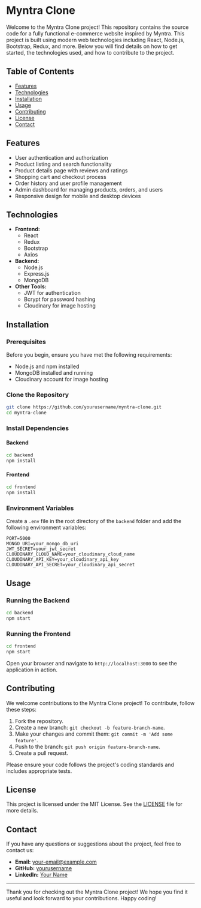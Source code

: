 

# Myntra Clone

Welcome to the Myntra Clone project! This repository contains the source code for a fully functional e-commerce website inspired by Myntra. This project is built using modern web technologies including React, Node.js, Bootstrap, Redux, and more. Below you will find details on how to get started, the technologies used, and how to contribute to the project.

## Table of Contents

- [Features](#features)
- [Technologies](#technologies)
- [Installation](#installation)
- [Usage](#usage)
- [Contributing](#contributing)
- [License](#license)
- [Contact](#contact)

## Features

- User authentication and authorization
- Product listing and search functionality
- Product details page with reviews and ratings
- Shopping cart and checkout process
- Order history and user profile management
- Admin dashboard for managing products, orders, and users
- Responsive design for mobile and desktop devices

## Technologies

- **Frontend:**
  - React
  - Redux
  - Bootstrap
  - Axios
- **Backend:**
  - Node.js
  - Express.js
  - MongoDB
- **Other Tools:**
  - JWT for authentication
  - Bcrypt for password hashing
  - Cloudinary for image hosting

## Installation

### Prerequisites

Before you begin, ensure you have met the following requirements:

- Node.js and npm installed
- MongoDB installed and running
- Cloudinary account for image hosting

### Clone the Repository

```bash
git clone https://github.com/yourusername/myntra-clone.git
cd myntra-clone
```

### Install Dependencies

#### Backend

```bash
cd backend
npm install
```

#### Frontend

```bash
cd frontend
npm install
```

### Environment Variables

Create a `.env` file in the root directory of the `backend` folder and add the following environment variables:

```env
PORT=5000
MONGO_URI=your_mongo_db_uri
JWT_SECRET=your_jwt_secret
CLOUDINARY_CLOUD_NAME=your_cloudinary_cloud_name
CLOUDINARY_API_KEY=your_cloudinary_api_key
CLOUDINARY_API_SECRET=your_cloudinary_api_secret
```

## Usage

### Running the Backend

```bash
cd backend
npm start
```

### Running the Frontend

```bash
cd frontend
npm start
```

Open your browser and navigate to `http://localhost:3000` to see the application in action.

## Contributing

We welcome contributions to the Myntra Clone project! To contribute, follow these steps:

1. Fork the repository.
2. Create a new branch: `git checkout -b feature-branch-name`.
3. Make your changes and commit them: `git commit -m 'Add some feature'`.
4. Push to the branch: `git push origin feature-branch-name`.
5. Create a pull request.

Please ensure your code follows the project's coding standards and includes appropriate tests.

## License

This project is licensed under the MIT License. See the [LICENSE](LICENSE) file for more details.

## Contact

If you have any questions or suggestions about the project, feel free to contact us:

- **Email:** your-email@example.com
- **GitHub:** [yourusername](https://github.com/yourusername)
- **LinkedIn:** [Your Name](https://linkedin.com/in/yourname)

---

Thank you for checking out the Myntra Clone project! We hope you find it useful and look forward to your contributions. Happy coding!
```
